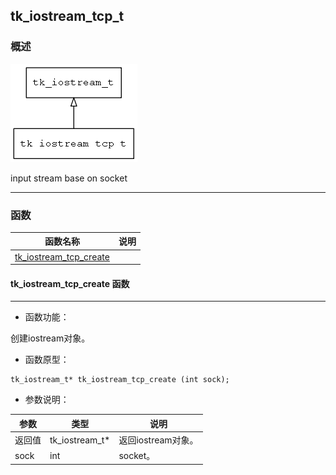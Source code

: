 ## tk\_iostream\_tcp\_t
### 概述
![image](images/tk_iostream_tcp_t_0.png)


 input stream base on socket



----------------------------------
### 函数
<p id="tk_iostream_tcp_t_methods">

| 函数名称 | 说明 | 
| -------- | ------------ | 
| <a href="#tk_iostream_tcp_t_tk_iostream_tcp_create">tk\_iostream\_tcp\_create</a> |  |
#### tk\_iostream\_tcp\_create 函数
-----------------------

* 函数功能：

> <p id="tk_iostream_tcp_t_tk_iostream_tcp_create">
 创建iostream对象。






* 函数原型：

```
tk_iostream_t* tk_iostream_tcp_create (int sock);
```

* 参数说明：

| 参数 | 类型 | 说明 |
| -------- | ----- | --------- |
| 返回值 | tk\_iostream\_t* | 返回iostream对象。 |
| sock | int | socket。 |
